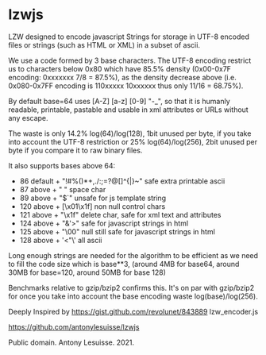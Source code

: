 
# lzwjs

LZW designed to encode javascript Strings for storage in UTF-8 encoded files
or strings (such as HTML or XML) in a subset of ascii.

We use a code formed by 3 base characters. The UTF-8 encoding restrict us to
characters below 0x80 which have 85.5% density (0x00-0x7F encoding: 0xxxxxxx
7/8 = 87.5%), as the density decrease above (i.e. 0x080-0x7FF encoding is
110xxxxx 10xxxxxx thus only 11/16 = 68.75%).

By default base=64 uses [A-Z] [a-z] [0-9] "-_", so that it is humanly
readable, printable, pastable and usable in xml attributes or URLs without
any escape.

The waste is only 14.2% log(64)/log(128), 1bit unused per byte, if you take
into account the UTF-8 restriction or 25% log(64)/log(256), 2bit unused per
byte if you compare it to raw binary files.

It also supports bases above 64:

- 86  default + "!#%()*+,./:;=?@[]^{|}~" safe extra printable ascii
- 87  above + " " space char
- 89  above + "$`" unsafe for js template string
- 120 above + [\x01\x1f] non null control chars
- 121 above + "\x1f" delete char, safe for xml text and attributes
- 124 above + "&'>" safe for javascript strings in html
- 125 above + "\00" null still safe for javascript strings in html
- 128 above + '<"\\' all ascii

Long enough strings are needed for the algorithm to be efficient as we need
to fill the code size which is base**3, (around 4MB for base64, around 30MB
for base=120, around 50MB for base 128)

Benchmarks relative to gzip/bzip2 confirms this. It's on par with gzip/bzip2
for once you take into account the base encoding waste log(base)/log(256).

Deeply Inspired by https://gist.github.com/revolunet/843889 lzw_encoder.js

https://github.com/antonylesuisse/lzwjs

Public domain. Antony Lesuisse. 2021.

